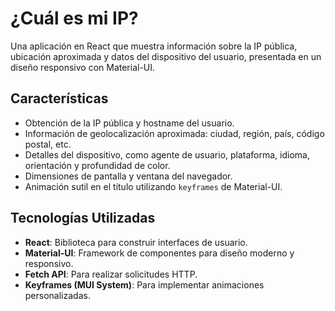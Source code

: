 # ¿Cuál es mi IP?

Una aplicación en React que muestra información sobre la IP pública, ubicación aproximada y datos del dispositivo del usuario, presentada en un diseño responsivo con Material-UI.

## Características

- Obtención de la IP pública y hostname del usuario.
- Información de geolocalización aproximada: ciudad, región, país, código postal, etc.
- Detalles del dispositivo, como agente de usuario, plataforma, idioma, orientación y profundidad de color.
- Dimensiones de pantalla y ventana del navegador.
- Animación sutil en el título utilizando `keyframes` de Material-UI.

## Tecnologías Utilizadas

- **React**: Biblioteca para construir interfaces de usuario.
- **Material-UI**: Framework de componentes para diseño moderno y responsivo.
- **Fetch API**: Para realizar solicitudes HTTP.
- **Keyframes (MUI System)**: Para implementar animaciones personalizadas.

